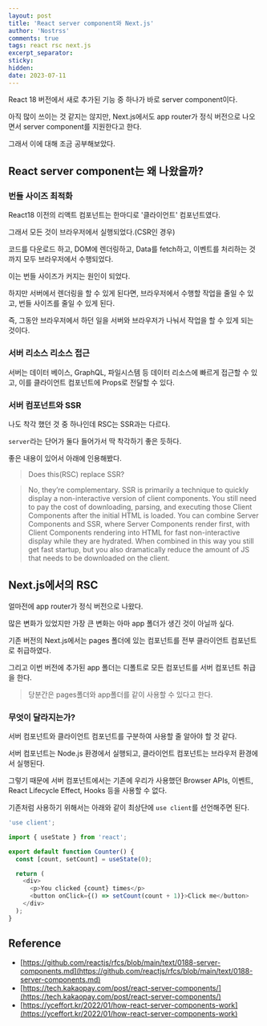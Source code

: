 ```yaml
---
layout: post
title: 'React server component와 Next.js'
author: 'Nostrss'
comments: true
tags: react rsc next.js
excerpt_separator:
sticky:
hidden:
date: 2023-07-11
---
```


React 18 버전에서 새로 추가된 기능 중 하나가 바로 server component이다.

아직 많이 쓰이는 것 같지는 않지만, Next.js에서도 app router가 정식 버전으로 나오면서 server component를 지원한다고 한다.

그래서 이에 대해 조금 공부해보았다.

## React server component는 왜 나왔을까?

### 번들 사이즈 최적화

React18 이전의 리액트 컴포넌트는 한마디로 '클라이언트' 컴포넌트였다.

그래서 모든 것이 브라우저에서 실행되었다.(CSR인 경우)

코드를 다운로드 하고, DOM에 렌더링하고, Data를 fetch하고, 이벤트를 처리하는 것까지 모두 브라우저에서 수행되었다.

이는 번들 사이즈가 커지는 원인이 되었다.

하지만 서버에서 렌더링을 할 수 있게 된다면, 브라우저에서 수행할 작업을 줄일 수 있고, 번들 사이즈를 줄일 수 있게 된다.

즉, 그동안 브라우저에서 하던 일을 서버와 브라우저가 나눠서 작업을 할 수 있게 되는 것이다.

### 서버 리소스 리소스 접근

서버는 데이터 베이스, GraphQL, 파일시스템 등 데이터 리소스에 빠르게 접근할 수 있고, 이를 클라이언트 컴포넌트에 Props로 전달할 수 있다.

### 서버 컴포넌트와 SSR

나도 착각 했던 것 중 하나인데 RSC는 SSR과는 다르다.

`server`라는 단어가 둘다 들어가서 딱 착각하기 좋은 듯하다.

좋은 내용이 있어서 아래에 인용해봤다.

> Does this(RSC) replace SSR?

> No, they’re complementary. SSR is primarily a technique to quickly display a non-interactive version of client components. You still need to pay the cost of downloading, parsing, and executing those Client Components after the initial HTML is loaded.
> You can combine Server Components and SSR, where Server Components render first, with Client Components rendering into HTML for fast non-interactive display while they are hydrated. When combined in this way you still get fast startup, but you also dramatically reduce the amount of JS that needs to be downloaded on the client.

## Next.js에서의 RSC

얼마전에 app router가 정식 버전으로 나왔다.

많은 변화가 있었지만 가장 큰 변화는 아마 app 폴더가 생긴 것이 아닐까 싶다.

기존 버전의 Next.js에서는 pages 폴더에 있는 컴포넌트를 전부 클라이언트 컴포넌트로 취급하였다.

그리고 이번 버전에 추가된 app 폴더는 디폴트로 모든 컴포넌트를 서버 컴포넌트 취급을 한다.

> 당분간은 pages폴더와 app폴더를 같이 사용할 수 있다고 한다.

### 무엇이 달라지는가?

서버 컴포넌트와 클라이언트 컴포넌트를 구분하여 사용할 줄 알아야 할 것 같다.

서버 컴포넌트는 Node.js 환경에서 실행되고, 클라이언트 컴포넌트는 브라우저 환경에서 실행된다.

그렇기 때문에 서버 컴포넌트에서는 기존에 우리가 사용했던 Browser APIs, 이벤트, React Lifecycle Effect, Hooks 등을 사용할 수 없다.

기존처럼 사용하기 위해서는 아래와 같이 최상단에 `use client`를 선언해주면 된다.

```js
'use client';

import { useState } from 'react';

export default function Counter() {
  const [count, setCount] = useState(0);

  return (
    <div>
      <p>You clicked {count} times</p>
      <button onClick={() => setCount(count + 1)}>Click me</button>
    </div>
  );
}
```

## Reference

- [https://github.com/reactjs/rfcs/blob/main/text/0188-server-components.md](https://github.com/reactjs/rfcs/blob/main/text/0188-server-components.md)
- [https://tech.kakaopay.com/post/react-server-components/](https://tech.kakaopay.com/post/react-server-components/)
- [https://yceffort.kr/2022/01/how-react-server-components-work](https://yceffort.kr/2022/01/how-react-server-components-work)
